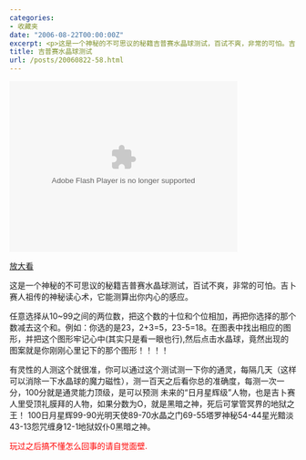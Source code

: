 ```yaml
---
categories:
- 收藏夹
date: "2006-08-22T00:00:00Z"
excerpt: <p>这是一个神秘的不可思议的秘籍吉普赛水晶球测试，百试不爽，非常的可怕。吉卜赛人祖传的神秘读心术，它能测算出你内心的感应。</p>
title: 吉普赛水晶球测试
url: /posts/20060822-58.html
---
```

<embed src="http://www.msnkk.com/uploadfile/200608/msnkk-com.swf" width="400" height="300" scale="noborder" play="true" loop="true" menu="false" wmode="Window" quality="1" type="application/x-shockwave-flash">
</embed>

<a target="_blank" href="http://www.msnkk.com/uploadfile/200608/msnkk-com.swf">放大看</a>

这是一个神秘的不可思议的秘籍吉普赛水晶球测试，百试不爽，非常的可怕。吉卜赛人祖传的神秘读心术，它能测算出你内心的感应。

任意选择从10~99之间的两位数，把这个数的十位和个位相加，再把你选择的那个数减去这个和。例如：你选的是23，2+3=5，23-5=18。在图表中找出相应的图形，并把这个图形牢记心中(其实只是看一眼也行),然后点击水晶球，竟然出现的图案就是你刚刚心里记下的那个图形！！！！

有灵性的人测这个就很准，你可以通过这个测试测一下你的通灵，每隔几天（这样可以消除一下水晶球的魔力磁性），测一百天之后看你总的准确度，每测一次一分，100分就是通灵能力顶级，是可以预测 未来的&ldquo;日月星辉级&rdquo;人物，也是吉卜赛人里受顶礼膜拜的人物，如果分数为O，就是黑暗之神，死后可掌管冥界的地狱之王！ 100日月星辉99-90光明天使89-70水晶之门69-55塔罗神秘54-44星光黯淡43-13怨咒缠身12-1地狱奴仆0黑暗之神。

<font color="#ff0000">玩过之后搞不懂怎么回事的请自觉面壁.</font>